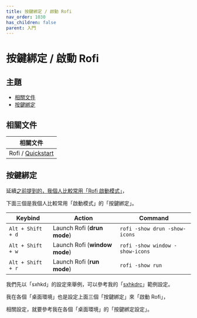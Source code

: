```yaml
---
title: 按鍵綁定 / 啟動 Rofi
nav_order: 1030
has_children: false
parent: 入門
---
```



# 按鍵綁定 / 啟動 Rofi




## 主題

* [相關文件](#相關文件)
* [按鍵綁定](#按鍵綁定)




## 相關文件

| 相關文件 |
| ------- |
| Rofi / [Quickstart](https://github.com/davatorium/rofi#quickstart) |




## 按鍵綁定

延續[之前提到的，我個人比較常用「Rofi 啟動模式」](https://samwhelp.github.io/note-about-rofi/read/start/launch-rofi.html)，

下面三個是我個人比較常用「啟動模式」的「按鍵綁定」。

| Keybind           | Action                        | Command                         |
| ----------------- | ----------------------------- | ------------------------------- |
| `Alt + Shift + d` | Launch Rofi (**drun mode**)   | `rofi -show drun -show-icons`   |
| `Alt + Shift + w` | Launch Rofi (**window mode**) | `rofi -show window -show-icons` |
| `Alt + Shift + r` | Launch Rofi (**run mode**)    | `rofi -show run`                |

我們先以「sxhkd」的設定來舉例，可以參考我的「[sxhkdrc](https://github.com/samwhelp/note-about-rofi/blob/gh-pages/_demo/quick-start/keybind/keybind-by-sxhkd/demo-001/sxhkdrc)」範例設定。

我在各個「桌面環境」也是設定上面三個「按鍵綁定」來「啟動 Rofi」，

相關設定，就要參考我在各個「桌面環境」的「按鍵綁定設定」。
